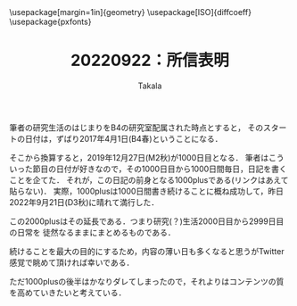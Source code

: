 ﻿---
title: 20220922：所信表明
yesterday: 20220921
tomorrow: 20220923
days: 0
author: Takala
header-includes:
  - \usepackage[margin=1in]{geometry}
  - \usepackage[ISO]{diffcoeff}
  - \usepackage{pxfonts}
---


筆者の研究生活のはじまりをB4の研究室配属された時点とすると，
そのスタートの日付は，ずばり2017年4月1日(B4春)ということになる．


そこから換算すると，2019年12月27日(M2秋)が1000日目となる．
筆者はこういった節目の日付が好きなので，その1000日目から1000日間毎日，日記を書くことを企てた．
それが，この日記の前身となる1000plusである(リンクはあえて貼らない)．
実際，1000plusは1000日間書き続けることに概ね成功して，昨日2022年9月21日(D3秋)に晴れて満行した．


この2000plusはその延長である．つまり研究(？)生活2000日目から2999日目の日常を
徒然なるままにまとめるものである．


続けることを最大の目的にするため，内容の薄い日も多くなると思うがTwitter感覚で眺めて頂ければ幸いである．

ただ1000plusの後半はかなりダレてしまったので，それよりはコンテンツの質を高めていきたいと考えている．




